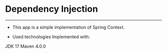 # Dependency Injection
---
* This app is a simple implementation of Spring Context.

* Used technologies Implemented with:

JDK 17 Maven 4.0.0